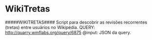 # WikiTretas
#####WIKITRETAS#### Script para descobrir as revisões recorrentes (tretas) entre usuários no Wikipédia.  QUERY: http://quarry.wmflabs.org/query/6875 @input: JSON da query.
